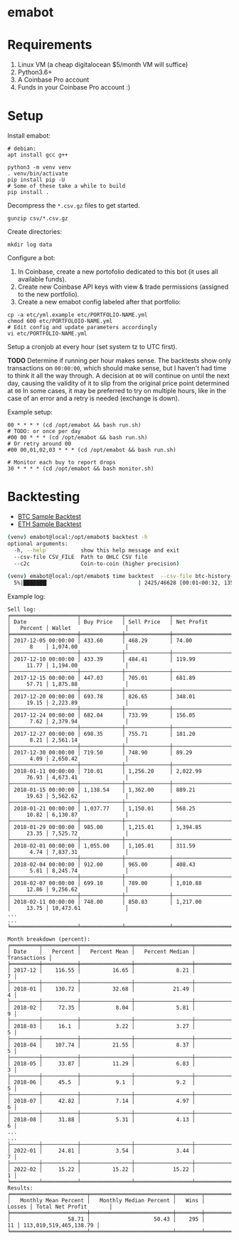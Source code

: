 # emabot

# Requirements

1. Linux VM (a cheap digitalocean $5/month VM will suffice)
2. Python3.6+
3. A Coinbase Pro account
4. Funds in your Coinbase Pro account :)

# Setup

Install emabot:
```
# debian:
apt install gcc g++

python3 -m venv venv
. venv/bin/activate
pip install pip -U
# Some of these take a while to build
pip install .
```

Decompress the `*.csv.gz` files to get started.
```
gunzip csv/*.csv.gz
```

Create directories:
```
mkdir log data
```

Configure a bot:
1. In Coinbase, create a new portofolio dedicated to this bot (it uses all
   available funds).
2. Create new Coinbase API keys with view & trade permissions (assigned to the
   new portfolio).
3. Create a new emabot config labeled after that portfolio:
```
cp -a etc/yml.example etc/PORTFOLIO-NAME.yml
chmod 600 etc/PORTFOLOIO-NAME.yml
# Edit config and update parameters accordingly
vi etc/PORTFOLIO-NAME.yml
```

Setup a cronjob at every hour (set system tz to UTC first).

**TODO** Determine if running per hour makes sense.
The backtests show only transactions on `00:00:00`,
which should make sense, but I haven't had time to think it all the way through.
A decision at `00` will continue on until the next day,
causing the validity of it to slip from the original price point determined at `00`
In some cases, it may be preferred to try on multiple hours, like
in the case of an error and a retry is needed (exchange is down).

Example setup:
```
00 * * * * (cd /opt/emabot && bash run.sh)
# TODO: or once per day
#00 00 * * * (cd /opt/emabot && bash run.sh)
# Or retry around 00
#00 00,01,02,03 * * * (cd /opt/emabot && bash run.sh)

# Monitor each buy to report drops
30 * * * * (cd /opt/emabot && bash monitor.sh)
```

# Backtesting
* [BTC Sample Backtest](/backtests/backtest-btc.log)
* [ETH Sample Backtest](/backtests/backtest-eth.log)
```bash
(venv) emabot@local:/opt/emabot$ backtest -h
optional arguments:
  -h, --help           show this help message and exit
  --csv-file CSV_FILE  Path to OHLC CSV file
  --c2c                Coin-to-coin (higher precision)
```
```bash
(venv) emabot@local:/opt/emabot$ time backtest  --csv-file btc-history-1m-ohlc.csv
  5%|███████▎                            | 2425/46628 [00:01<00:32, 1359.63it/s]
```

Example log:
```
Sell log:
╒═════════════════════╤═════════════╤══════════════╤═══════════════════════╤═══════════╤════════════════════════╕
│ Date                │ Buy Price   │ Sell Price   │ Net Profit            │   Percent │ Wallet                 │
╞═════════════════════╪═════════════╪══════════════╪═══════════════════════╪═══════════╪════════════════════════╡
│ 2017-12-05 00:00:00 │ 433.60      │ 468.29       │ 74.00                 │      8    │ 1,074.00               │
├─────────────────────┼─────────────┼──────────────┼───────────────────────┼───────────┼────────────────────────┤
│ 2017-12-10 00:00:00 │ 433.39      │ 484.41       │ 119.99                │     11.77 │ 1,194.00               │
├─────────────────────┼─────────────┼──────────────┼───────────────────────┼───────────┼────────────────────────┤
│ 2017-12-15 00:00:00 │ 447.03      │ 705.01       │ 681.89                │     57.71 │ 1,875.88               │
├─────────────────────┼─────────────┼──────────────┼───────────────────────┼───────────┼────────────────────────┤
│ 2017-12-20 00:00:00 │ 693.78      │ 826.65       │ 348.01                │     19.15 │ 2,223.89               │
├─────────────────────┼─────────────┼──────────────┼───────────────────────┼───────────┼────────────────────────┤
│ 2017-12-24 00:00:00 │ 682.04      │ 733.99       │ 156.05                │      7.62 │ 2,379.94               │
├─────────────────────┼─────────────┼──────────────┼───────────────────────┼───────────┼────────────────────────┤
│ 2017-12-27 00:00:00 │ 698.35      │ 755.71       │ 181.20                │      8.21 │ 2,561.14               │
├─────────────────────┼─────────────┼──────────────┼───────────────────────┼───────────┼────────────────────────┤
│ 2017-12-30 00:00:00 │ 719.50      │ 748.90       │ 89.29                 │      4.09 │ 2,650.42               │
├─────────────────────┼─────────────┼──────────────┼───────────────────────┼───────────┼────────────────────────┤
│ 2018-01-11 00:00:00 │ 710.01      │ 1,256.20     │ 2,022.99              │     76.93 │ 4,673.41               │
├─────────────────────┼─────────────┼──────────────┼───────────────────────┼───────────┼────────────────────────┤
│ 2018-01-15 00:00:00 │ 1,138.54    │ 1,362.00     │ 889.21                │     19.63 │ 5,562.62               │
├─────────────────────┼─────────────┼──────────────┼───────────────────────┼───────────┼────────────────────────┤
│ 2018-01-21 00:00:00 │ 1,037.77    │ 1,150.01     │ 568.25                │     10.82 │ 6,130.87               │
├─────────────────────┼─────────────┼──────────────┼───────────────────────┼───────────┼────────────────────────┤
│ 2018-01-29 00:00:00 │ 985.00      │ 1,215.01     │ 1,394.85              │     23.35 │ 7,525.72               │
├─────────────────────┼─────────────┼──────────────┼───────────────────────┼───────────┼────────────────────────┤
│ 2018-02-01 00:00:00 │ 1,055.00    │ 1,105.01     │ 311.59                │      4.74 │ 7,837.31               │
├─────────────────────┼─────────────┼──────────────┼───────────────────────┼───────────┼────────────────────────┤
│ 2018-02-04 00:00:00 │ 912.00      │ 965.00       │ 408.43                │      5.81 │ 8,245.74               │
├─────────────────────┼─────────────┼──────────────┼───────────────────────┼───────────┼────────────────────────┤
│ 2018-02-07 00:00:00 │ 699.10      │ 789.00       │ 1,010.88              │     12.86 │ 9,256.62               │
├─────────────────────┼─────────────┼──────────────┼───────────────────────┼───────────┼────────────────────────┤
│ 2018-02-11 00:00:00 │ 748.00      │ 850.83       │ 1,217.00              │     13.75 │ 10,473.61              │
...
...
╘═════════════════════╧═════════════╧══════════════╧═══════════════════════╧═══════════╧════════════════════════╛

Month breakdown (percent):
╒═════════╤═══════════╤════════════════╤══════════════════╤════════════════╕
│ Date    │   Percent │   Percent Mean │   Percent Median │   Transactions │
╞═════════╪═══════════╪════════════════╪══════════════════╪════════════════╡
│ 2017-12 │    116.55 │          16.65 │             8.21 │              7 │
├─────────┼───────────┼────────────────┼──────────────────┼────────────────┤
│ 2018-01 │    130.72 │          32.68 │            21.49 │              4 │
├─────────┼───────────┼────────────────┼──────────────────┼────────────────┤
│ 2018-02 │     72.35 │           8.04 │             5.81 │              9 │
├─────────┼───────────┼────────────────┼──────────────────┼────────────────┤
│ 2018-03 │     16.1  │           3.22 │             3.27 │              5 │
├─────────┼───────────┼────────────────┼──────────────────┼────────────────┤
│ 2018-04 │    107.74 │          21.55 │             8.37 │              5 │
├─────────┼───────────┼────────────────┼──────────────────┼────────────────┤
│ 2018-05 │     33.87 │          11.29 │             6.83 │              3 │
├─────────┼───────────┼────────────────┼──────────────────┼────────────────┤
│ 2018-06 │     45.5  │           9.1  │             9.2  │              5 │
├─────────┼───────────┼────────────────┼──────────────────┼────────────────┤
│ 2018-07 │     42.82 │           7.14 │             4.97 │              6 │
├─────────┼───────────┼────────────────┼──────────────────┼────────────────┤
│ 2018-08 │     31.88 │           5.31 │             4.13 │              6 │
...
...
├─────────┼───────────┼────────────────┼──────────────────┼────────────────┤
│ 2022-01 │     24.81 │           3.54 │             3.44 │              7 │
├─────────┼───────────┼────────────────┼──────────────────┼────────────────┤
│ 2022-02 │     15.22 │          15.22 │            15.22 │              1 │
╘═════════╧═══════════╧════════════════╧══════════════════╧════════════════╛
Results:
╒════════════════════════╤══════════════════════════╤════════╤══════════╤════════════════════════╕
│   Monthly Mean Percent │   Monthly Median Percent │   Wins │   Losses │ Total Net Profit       │
╞════════════════════════╪══════════════════════════╪════════╪══════════╪════════════════════════╡
│                  58.71 │                    50.43 │    295 │       11 │ 113,010,519,465,138.79 │
╘════════════════════════╧══════════════════════════╧════════╧══════════╧════════════════════════╛
```
